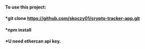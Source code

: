 #### To use this project:
#### *git clone https://github.com/skoczy01/crypto-tracker-app.git
#### *npm install
#### *U need ethercan api key.

